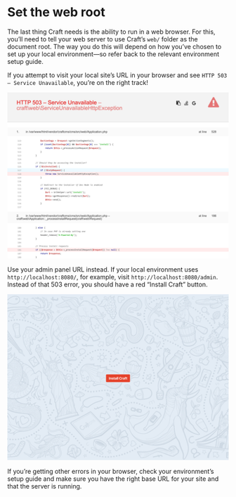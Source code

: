 # Set the web root

The last thing Craft needs is the ability to run in a web browser. For this, you’ll need to tell your web server to use Craft’s `web/` folder as the document root. The way you do this will depend on how you’ve chosen to set up your local environment—so refer back to the relevant environment setup guide.

If you attempt to visit your local site’s URL in your browser and see `HTTP 503 – Service Unavailable`, you’re on the right track!

<BrowserShot url="https://localhost:8080" :link="false">
<img src="../../images/tutorial-503.png" alt="Screenshot of 503 unavailable error that means we’re close" />
</BrowserShot>

Use your admin panel URL instead. If your local environment uses `http://localhost:8080/`, for example, visit `http://localhost:8080/admin`. Instead of that 503 error, you should have a red “Install Craft” button.

<BrowserShot url="https://localhost:8080/admin/install" :link="false">
<img src="../../images/tutorial-install.png" alt="Screenshot of 503 unavailable error that means we’re close" />
</BrowserShot>

If you’re getting other errors in your browser, check your environment’s setup guide and make sure you have the right base URL for your site and that the server is running.
